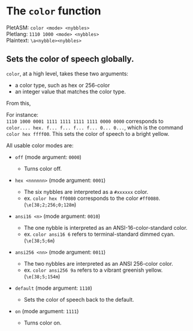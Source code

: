 # The `color` function
PletASM: `color <mode> <nybbles>`  
Pletlang: `1110 1000 <mode> <nybbles>`  
Plaintext: `\a<nybble><nybbles>`

## Sets the color of speech globally.

`color`, at a high level, takes these two arguments:
 * a color type, such as hex or 256-color
 * an integer value that matches the color type.

From this, 

For instance:  
`1110 1000 0001 1111 1111 1111 1111 0000 0000` corresponds to  
`color.... hex. f... f... f... f... 0... 0...`, which is the command  
`color hex ffff00`. This sets the color of speech to a bright yellow.

All usable color modes are:
 * `off` (mode argument: `0000`)
    * Turns color off. 

 * `hex <nnnnnn>` (mode argument: `0001`)
    * The six nybbles are interpreted as a `#xxxxxx` color.
    * ex. `color hex ff0080` corresponds to the color `#ff0080`. (`\e[38;2;256;0;128m`)
    
 * `ansi16 <n>` (mode argument: `0010`)
    * The one nybble is interpreted as an ANSI-16-color-standard color.
    * ex. `color ansi16 6` refers to terminal-standard dimmed cyan. (`\e[38;5;6m`)
   
 * `ansi256 <nn>` (mode argument: `0011`)
    * The two nybbles are interpreted as an ANSI 256-color color.
    * ex. `color ansi256 9a` refers to a vibrant greenish yellow. (`\e[38;5;154m`)

 * `default` (mode argument: `1110`)
    * Sets the color of speech back to the default.

 * `on` (mode argument: `1111`)
    * Turns color on.